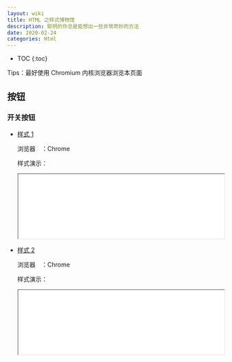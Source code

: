 ```yaml
---
layout: wiki
title: HTML 之样式博物馆
description: 聪明的你总是能想出一些非常奇妙的方法
date: 2020-02-24
categories: Html
---
```


* TOC
{:toc}

Tips：最好使用 Chromium 内核浏览器浏览本页面

## 按钮

### 开关按钮

* [样式 1](/assets/html/Switch-button-1.html)

    浏览器　：Chrome

    样式演示：
    <iframe src="/assets/html/Switch-button-1.html" width="100%"></iframe>

* [样式 2](/assets/html/Switch-button-2.html)

    浏览器　：Chrome

    样式演示：
    <iframe src="/assets/html/Switch-button-2.html" width="100%"></iframe>
